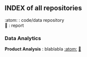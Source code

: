 ## INDEX of all repositories

:atom: : code/data repository <br> :book: : report

### Data Analytics

**Product Analysis** : blablabla  [:atom:](https://github.com/leonardocerliani/TC_projects/tree/main/Product_Analysis_TC)  [:book:](https://leonardoc.netlify.app/showcase/product_analysis_psaraki/product_analysis)



